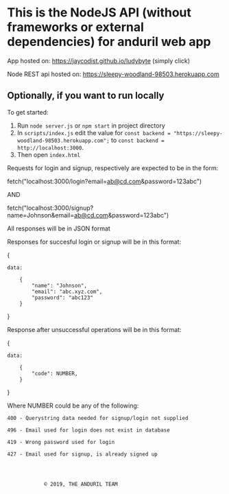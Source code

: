 # This is the NodeJS API (without frameworks or external dependencies) for anduril web app

App hosted on: https://jaycodist.github.io/ludybyte (simply click)

Node REST api hosted on: https://sleepy-woodland-98503.herokuapp.com

## Optionally, if you want to run locally
To get started:  
1. Run `node server.js` or `npm start` in project directory
2. In `scripts/index.js` edit the value for `const backend = "https://sleepy-woodland-98503.herokuapp.com";`
    to `const backend = http://localhost:3000`. 
3. Then open `index.html`

Requests for login and signup, respectively are expected to be in the form: 

fetch("localhost:3000/login?email=ab@cd.com&password=123abc")

AND

fetch("localhost:3000/signup?name=Johnson&email=ab@cd.com&password=123abc")

All responses will be in JSON format

Responses for succesful login or signup will be in this format:

{

	data:
	
		{		
			"name": "Johnson",
			"email": "abc.xyz.com",
			"password": "abc123"
		}
}

Response after unsuccessful operations will be in this format:

{

	data:
	
		{		
			"code": NUMBER,
		}
}


Where NUMBER could be any of the following:

    400 - Querystring data needed for signup/login not supplied

    496 - Email used for login does not exist in database

    419 - Wrong password used for login

    427 - Email used for signup, is already signed up 




				© 2019, THE ANDURIL TEAM


